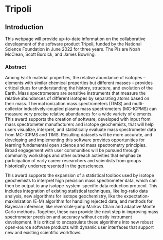 # Tripoli

## Introduction
This webpage will provide up-to-date information on the collaborative development of the software product Tripoli, funded by the National Science Foundation in June 2022 for three years.  The PIs are Noah McClean, Scott Burdick, and James Bowring.
### Abstract
Among Earth material properties, the relative abundance of isotopes – elements with similar chemical properties but different masses – provides critical clues for understanding the history, structure, and evolution of the Earth. Mass spectrometers are sensitive instruments that measure the relative abundances of different isotopes by separating atoms based on their mass. Thermal ionization mass spectrometers (TIMS) and multi-collector inductively-coupled plasma mass spectrometers (MC-ICPMS) can measure very precise relative abundances for a wide variety of elements. This award supports the creation of software, developed with input from mass spectrometer manufacturers and isotope geochemists, that will help users visualize, interpret, and statistically evaluate mass spectrometer data from MC-ICPMS and TIMS. Resulting datasets will be more accurate, and developing and implementing this software provides opportunities for learning fundamental open science and mass spectrometry principles. Broad engagement with user communities will be pursued through community workshops and other outreach activities that emphasize participation of early career researchers and scientists from groups historically underrepresented in the geosciences.

This award supports the expansion of a statistical toolbox used by isotope geochemists to interpret high precision mass spectrometer data, which can then be output to any isotope-system-specific data reduction protocol. This includes integration of existing statistical techniques, like log-ratio data analysis, new algorithms for isotope geochemistry, like the expectation-maximization (E-M) algorithm for handling rejected data, and methods for Bayesian inference, like reversible-jump Markov Chain and adaptive Monte Carlo methods. Together, these can provide the next step in improving mass spectrometer precision and accuracy without costly instrument development. It is critical to encapsulate these algorithms into new robust open-source software products with dynamic user interfaces that support new and existing scientific workflows.

